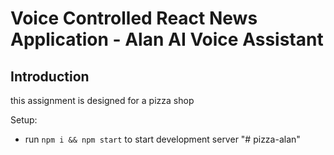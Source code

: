 # Voice Controlled React News Application - Alan AI Voice Assistant

## Introduction
this assignment is designed for a pizza shop


Setup:
- run ```npm i && npm start``` to start development server
"# pizza-alan" 
